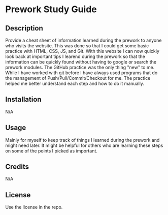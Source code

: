# Prework Study Guide
## Description
Provide a cheat sheet of information learned during the prework to anyone who visits the website. This was done so that I could get some basic practice with HTML, CSS, JS, and Git. With this website I can now quickly look back at important tips I learend during the prework so that the information can be quickly found without having to google or search the prework modules. The GitHub practice was the only thing "new" to me. While I have worked with git before I have always used programs that do the management of Push/Pull/Commit/Checkout for me. The practice helped me better understand each step and how to do it manually.

## Installation
N/A

## Usage
Mainly for myself to keep track of things I learned during the prework and might need later. It might be helpful for others who are learning these steps on some of the points I picked as important.

## Credits
N/A

## License
Use the license in the repo.
